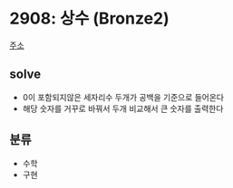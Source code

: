 # 2908: 상수 (Bronze2)
[주소](https://www.acmicpc.net/problem/2908)

## solve
- 0이 포함되지않은 세자리수 두개가 공백을 기준으로 들어온다
- 해당 숫자를 거꾸로 바꿔서 두개 비교해서 큰 숫자를 출력한다

## 분류
- 수학
- 구현